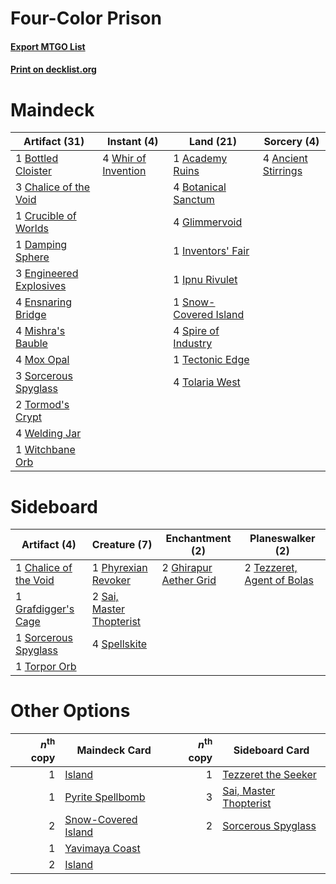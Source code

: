 # Four-Color Prison

#### [Export MTGO List](../collection/Four-Color%20Prison/Four-Color%20Prison.txt)
#### [Print on decklist.org](http://decklist.org/?deckmain=1%09Academy%20Ruins%0A4%09Ancient%20Stirrings%0A4%09Botanical%20Sanctum%0A1%09Bottled%20Cloister%0A3%09Chalice%20of%20the%20Void%0A1%09Crucible%20of%20Worlds%0A1%09Damping%20Sphere%0A3%09Engineered%20Explosives%0A4%09Ensnaring%20Bridge%0A4%09Glimmervoid%0A1%09Inventors'%20Fair%0A1%09Ipnu%20Rivulet%0A4%09Mishra's%20Bauble%0A4%09Mox%20Opal%0A1%09Snow-Covered%20Island%0A3%09Sorcerous%20Spyglass%0A4%09Spire%20of%20Industry%0A1%09Tectonic%20Edge%0A4%09Tolaria%20West%0A2%09Tormod's%20Crypt%0A4%09Welding%20Jar%0A4%09Whir%20of%20Invention%0A1%09Witchbane%20Orb&deckside=1%09Chalice%20of%20the%20Void%0A2%09Ghirapur%20Aether%20Grid%0A1%09Grafdigger's%20Cage%0A1%09Phyrexian%20Revoker%0A2%09Sai,%20Master%20Thopterist%0A1%09Sorcerous%20Spyglass%0A4%09Spellskite%0A2%09Tezzeret,%20Agent%20of%20Bolas%0A1%09Torpor%20Orb)
# Maindeck

|                                          Artifact (31)                                           |                                         Instant (4)                                          |                                           Land (21)                                            |                                         Sorcery (4)                                          |
|--------------------------------------------------------------------------------------------------|----------------------------------------------------------------------------------------------|------------------------------------------------------------------------------------------------|----------------------------------------------------------------------------------------------|
|1 [Bottled Cloister](http://gatherer.wizards.com/Pages/Card/Details.aspx?multiverseid=89018)      |4 [Whir of Invention](http://gatherer.wizards.com/Pages/Card/Details.aspx?multiverseid=423716)|1 [Academy Ruins](http://gatherer.wizards.com/Pages/Card/Details.aspx?multiverseid=370424)      |4 [Ancient Stirrings](http://gatherer.wizards.com/Pages/Card/Details.aspx?multiverseid=442148)|
|3 [Chalice of the Void](http://gatherer.wizards.com/Pages/Card/Details.aspx?multiverseid=370411)  |                                                                                              |4 [Botanical Sanctum](http://gatherer.wizards.com/Pages/Card/Details.aspx?multiverseid=417817)  |                                                                                              |
|1 [Crucible of Worlds](http://gatherer.wizards.com/Pages/Card/Details.aspx?multiverseid=420598)   |                                                                                              |4 [Glimmervoid](http://gatherer.wizards.com/Pages/Card/Details.aspx?multiverseid=370425)        |                                                                                              |
|1 [Damping Sphere](http://gatherer.wizards.com/Pages/Card/Details.aspx?multiverseid=443101)       |                                                                                              |1 [Inventors' Fair](http://gatherer.wizards.com/Pages/Card/Details.aspx?multiverseid=417820)    |                                                                                              |
|3 [Engineered Explosives](http://gatherer.wizards.com/Pages/Card/Details.aspx?multiverseid=370549)|                                                                                              |1 [Ipnu Rivulet](http://gatherer.wizards.com/Pages/Card/Details.aspx?multiverseid=430869)       |                                                                                              |
|4 [Ensnaring Bridge](http://gatherer.wizards.com/Pages/Card/Details.aspx?multiverseid=442213)     |                                                                                              |1 [Snow-Covered Island](http://gatherer.wizards.com/Pages/Card/Details.aspx?multiverseid=184813)|                                                                                              |
|4 [Mishra's Bauble](http://gatherer.wizards.com/Pages/Card/Details.aspx?multiverseid=438787)      |                                                                                              |4 [Spire of Industry](http://gatherer.wizards.com/Pages/Card/Details.aspx?multiverseid=423851)  |                                                                                              |
|4 [Mox Opal](http://gatherer.wizards.com/Pages/Card/Details.aspx?multiverseid=397719)             |                                                                                              |1 [Tectonic Edge](http://gatherer.wizards.com/Pages/Card/Details.aspx?multiverseid=409575)      |                                                                                              |
|3 [Sorcerous Spyglass](http://gatherer.wizards.com/Pages/Card/Details.aspx?multiverseid=435407)   |                                                                                              |4 [Tolaria West](http://gatherer.wizards.com/Pages/Card/Details.aspx?multiverseid=416755)       |                                                                                              |
|2 [Tormod's Crypt](http://gatherer.wizards.com/Pages/Card/Details.aspx?multiverseid=389723)       |                                                                                              |                                                                                                |                                                                                              |
|4 [Welding Jar](http://gatherer.wizards.com/Pages/Card/Details.aspx?multiverseid=48328)           |                                                                                              |                                                                                                |                                                                                              |
|1 [Witchbane Orb](http://gatherer.wizards.com/Pages/Card/Details.aspx?multiverseid=233240)        |                                                                                              |                                                                                                |                                                                                              |


# Sideboard

|                                          Artifact (4)                                          |                                           Creature (7)                                            |                                         Enchantment (2)                                         |                                          Planeswalker (2)                                           |
|------------------------------------------------------------------------------------------------|---------------------------------------------------------------------------------------------------|-------------------------------------------------------------------------------------------------|-----------------------------------------------------------------------------------------------------|
|1 [Chalice of the Void](http://gatherer.wizards.com/Pages/Card/Details.aspx?multiverseid=370411)|1 [Phyrexian Revoker](http://gatherer.wizards.com/Pages/Card/Details.aspx?multiverseid=220589)     |2 [Ghirapur Aether Grid](http://gatherer.wizards.com/Pages/Card/Details.aspx?multiverseid=398517)|2 [Tezzeret, Agent of Bolas](http://gatherer.wizards.com/Pages/Card/Details.aspx?multiverseid=214065)|
|1 [Grafdigger's Cage](http://gatherer.wizards.com/Pages/Card/Details.aspx?multiverseid=426046)  |2 [Sai, Master Thopterist](http://gatherer.wizards.com/Pages/Card/Details.aspx?multiverseid=447205)|                                                                                                 |                                                                                                     |
|1 [Sorcerous Spyglass](http://gatherer.wizards.com/Pages/Card/Details.aspx?multiverseid=435407) |4 [Spellskite](http://gatherer.wizards.com/Pages/Card/Details.aspx?multiverseid=397743)            |                                                                                                 |                                                                                                     |
|1 [Torpor Orb](http://gatherer.wizards.com/Pages/Card/Details.aspx?multiverseid=233069)         |                                                                                                   |                                                                                                 |                                                                                                     |


# Other Options

|*n*<sup>th</sup> copy|                                        Maindeck Card                                         |*n*<sup>th</sup> copy|                                         Sideboard Card                                          |
|--------------------:|----------------------------------------------------------------------------------------------|--------------------:|-------------------------------------------------------------------------------------------------|
|                    1|[Island](http://gatherer.wizards.com/Pages/Card/Details.aspx?multiverseid=439602)             |                    1|[Tezzeret the Seeker](http://gatherer.wizards.com/Pages/Card/Details.aspx?multiverseid=397700)   |
|                    1|[Pyrite Spellbomb](http://gatherer.wizards.com/Pages/Card/Details.aspx?multiverseid=370512)   |                    3|[Sai, Master Thopterist](http://gatherer.wizards.com/Pages/Card/Details.aspx?multiverseid=447205)|
|                    2|[Snow-Covered Island](http://gatherer.wizards.com/Pages/Card/Details.aspx?multiverseid=184813)|                    2|[Sorcerous Spyglass](http://gatherer.wizards.com/Pages/Card/Details.aspx?multiverseid=435407)    |
|                    1|[Yavimaya Coast](http://gatherer.wizards.com/Pages/Card/Details.aspx?multiverseid=398566)     |                     |                                                                                                 |
|                    2|[Island](http://gatherer.wizards.com/Pages/Card/Details.aspx?multiverseid=439602)             |                     |                                                                                                 |


